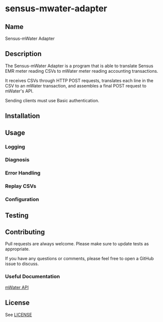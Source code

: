 # sensus-mwater-adapter

## Name

Sensus-mWater Adapter

## Description

The Sensus-mWater Adapter is a program that is able to translate Sensus EMR
meter reading CSVs to mWater meter reading accounting transactions.

It receives CSVs through HTTP POST requests, translates each line in the CSV to
an mWater transaction, and assembles a final POST request to mWater's API.

Sending clients must use Basic authentication.

## Installation

## Usage

### Logging

### Diagnosis

### Error Handling

### Replay CSVs

### Configuration

## Testing

## Contributing

Pull requests are always welcome. Please make sure to update tests as
appropriate.

If you have any questions or comments, please feel free to open a GitHub issue
to discuss.

### Useful Documentation

[mWater API](https://api.mwater.co/)

## License

See [LICENSE](LICENSE)
